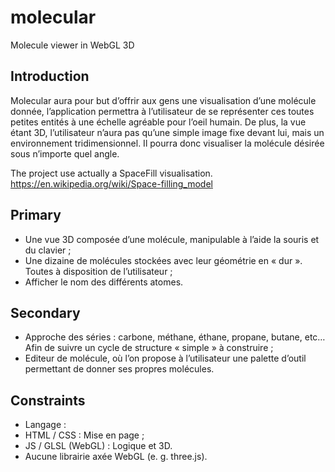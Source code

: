 # molecular
Molecule viewer in WebGL 3D

## Introduction

Molecular aura pour but d’offrir aux gens une visualisation d’une molécule donnée, l’application permettra à l’utilisateur de se représenter ces toutes petites entités à une échelle agréable pour l’oeil humain. De plus, la vue étant 3D, l’utilisateur n’aura pas qu’une simple image fixe devant lui, mais un environnement tridimensionnel. Il pourra donc visualiser la molécule désirée sous n’importe quel angle.

The project use actually a SpaceFill visualisation.
https://en.wikipedia.org/wiki/Space-filling_model


## Primary

- Une vue 3D composée d’une molécule, manipulable à l’aide la souris et du clavier ;
- Une dizaine de molécules stockées avec leur géométrie en « dur ». Toutes à disposition de l’utilisateur ;
- Afficher le nom des différents atomes.

## Secondary
- Approche des séries : carbone, méthane, éthane, propane, butane, etc… Afin de suivre un cycle de structure « simple » à construire ;
- Editeur de molécule, où l’on propose à l’utilisateur une palette d’outil permettant de donner ses propres molécules.

## Constraints
- Langage :
- HTML / CSS : Mise en page ;
 - JS / GLSL (WebGL) : Logique et 3D.
 - Aucune librairie axée WebGL (e. g. three.js).
